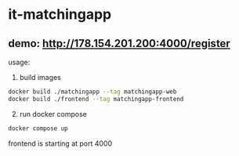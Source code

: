 # it-matchingapp

## demo: http://178.154.201.200:4000/register

usage:

1. build images
```bash
docker build ./matchingapp --tag matchingapp-web
docker build ./frontend --tag matchingapp-frontend
```

2. run docker compose
```bash
docker compose up
```
frontend is starting at port 4000
